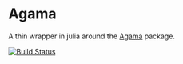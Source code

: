 # Agama

A thin wrapper in julia around the [Agama](https://agama.software) package. 

[![Build Status](https://github.com/aeyobd/Agama.jl/actions/workflows/CI.yml/badge.svg?branch=main)](https://github.com/aeyobd/Agama.jl/actions/workflows/CI.yml?query=branch%3Amain)
